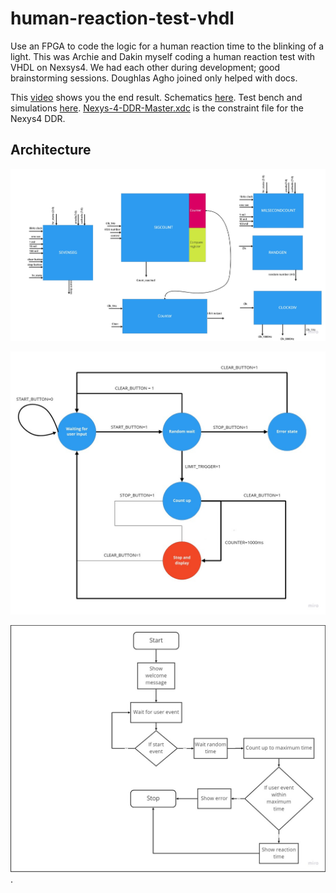 # human-reaction-test-vhdl
Use an FPGA to code the logic for a human reaction time to the blinking of a light. This was Archie and Dakin myself coding a human reaction test with VHDL on Nexsys4. We had each other during development; good brainstorming sessions. Doughlas Agho joined only helped with docs.

This [video](demo/vhdl-demo.mp4) shows you the end result. Schematics [here](rtl_schematic.pdf). Test bench and simulations [here](./Schematics/). [Nexys-4-DDR-Master.xdc](./Nexys-4-DDR-Master.xdc) is the constraint file for the Nexys4 DDR.

## Architecture
![Block diagram](demo/components.jpg)

![State diagram](demo/state-diagram.jpg)

![Flow chart](demo/flow-chart.jpg).


